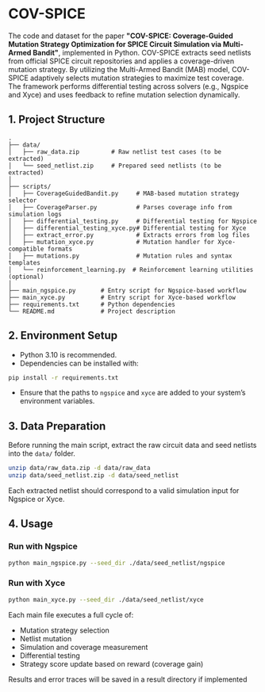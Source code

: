 # COV-SPICE

The code and dataset for the paper **"COV-SPICE: Coverage-Guided Mutation Strategy Optimization for SPICE Circuit Simulation via Multi-Armed Bandit"**, implemented in Python. COV-SPICE extracts seed netlists from official SPICE circuit repositories and applies a coverage-driven mutation strategy. By utilizing the Multi-Armed Bandit (MAB) model, COV-SPICE adaptively selects mutation strategies to maximize test coverage. The framework performs differential testing across solvers (e.g., Ngspice and Xyce) and uses feedback to refine mutation selection dynamically.

## 1. Project Structure

```
.
├── data/
│   ├── raw_data.zip         # Raw netlist test cases (to be extracted)
│   └── seed_netlist.zip     # Prepared seed netlists (to be extracted)
│
├── scripts/
│   ├── CoverageGuidedBandit.py     # MAB-based mutation strategy selector
│   ├── CoverageParser.py           # Parses coverage info from simulation logs
│   ├── differential_testing.py     # Differential testing for Ngspice
│   ├── differential_testing_xyce.py# Differential testing for Xyce
│   ├── extract_error.py            # Extracts errors from log files
│   ├── mutation_xyce.py            # Mutation handler for Xyce-compatible formats
│   ├── mutations.py                # Mutation rules and syntax templates
│   └── reinforcement_learning.py  # Reinforcement learning utilities (optional)
│
├── main_ngspice.py       # Entry script for Ngspice-based workflow
├── main_xyce.py          # Entry script for Xyce-based workflow
├── requirements.txt      # Python dependencies
└── README.md             # Project description
```

## 2. Environment Setup

- Python 3.10 is recommended.
- Dependencies can be installed with:

```bash
pip install -r requirements.txt
```

- Ensure that the paths to `ngspice` and `xyce` are added to your system’s environment variables.

## 3. Data Preparation

Before running the main script, extract the raw circuit data and seed netlists into the `data/` folder.

```bash
unzip data/raw_data.zip -d data/raw_data
unzip data/seed_netlist.zip -d data/seed_netlist
```

Each extracted netlist should correspond to a valid simulation input for Ngspice or Xyce.

## 4. Usage

### Run with Ngspice

```bash
python main_ngspice.py --seed_dir ./data/seed_netlist/ngspice
```

### Run with Xyce

```bash
python main_xyce.py --seed_dir ./data/seed_netlist/xyce
```

Each main file executes a full cycle of:
- Mutation strategy selection
- Netlist mutation
- Simulation and coverage measurement
- Differential testing
- Strategy score update based on reward (coverage gain)

Results and error traces will be saved in a result directory if implemented
